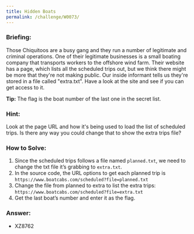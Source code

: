 ```yaml
---
title: Hidden Boats
permalink: /challenge/W0073/
---
```


### Briefing: 
Those Chiquitoos are a busy gang and they run a number of legitimate and criminal operations. One of their legitimate businesses is a small boating company that transports workers to the offshore wind farm. Their website has a page, which lists all the scheduled trips out, but we think there might be more that they're not making public. Our inside informant tells us they're stored in a file called "extra.txt". Have a look at the site and see if you can get access to it.

**Tip:** The flag is the boat number of the last one in the secret list.

### Hint:
Look at the page URL and how it's being used to load the list of scheduled trips. Is there any way you could change that to show the extra trips file?

### How to Solve: 
1. Since the scheduled trips follows a file named `planned.txt`, we need to change the txt file it’s grabbing to `extra.txt`.
2. In the source code, the URL options to get each planned trip is `https://www.boatcabs.com/scheduled?file=planned.txt`
3. Change the file from planned to extra to list the extra trips: `https://www.boatcabs.com/scheduled?file=extra.txt`
4. Get the last boat’s number and enter it as the flag.

### Answer:
- XZ8762